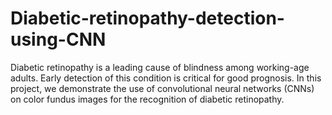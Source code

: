 # Diabetic-retinopathy-detection-using-CNN

Diabetic retinopathy is a leading cause of blindness among working-age adults. Early detection of this condition is critical for good prognosis. 
In this project, we demonstrate the use of convolutional neural networks (CNNs) on color fundus images for the recognition of diabetic retinopathy.
